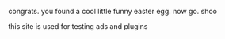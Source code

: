 congrats. you found a cool little funny easter egg.
now go. shoo

this site is used for testing ads and plugins
<body>
 <head>

<script data-cfasync='false' type='text/javascript' src='//p450098.clksite.com/adServe/banners?tid=450098_881002_0'></script>

<script data-cfasync='false' type='text/javascript' src='//p450098.clksite.com/adServe/banners?tid=450098_881002_3&tagid=9'></script>

<script data-cfasync='false' type='text/javascript' src='//p450098.clksite.com/adServe/banners?tid=450098_881002_4&type=slider&side=right&size=9&position=bottom&animate=on&close=enable'></script>

<script data-cfasync='false' type='text/javascript' src='//p450098.clksite.com/adServe/banners?tid=450098_881002_5&type=footer&size=37'></script>

  </head>
 </body>

